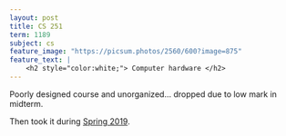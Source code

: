 ```yaml
---
layout: post
title: CS 251
term: 1189
subject: cs
feature_image: "https://picsum.photos/2560/600?image=875"
feature_text: |
    <h2 style="color:white;"> Computer hardware </h2>
---
```


Poorly designed course and unorganized... dropped due to low mark in midterm.

Then took it during [Spring 2019](/2019/05/01/CS251/).
